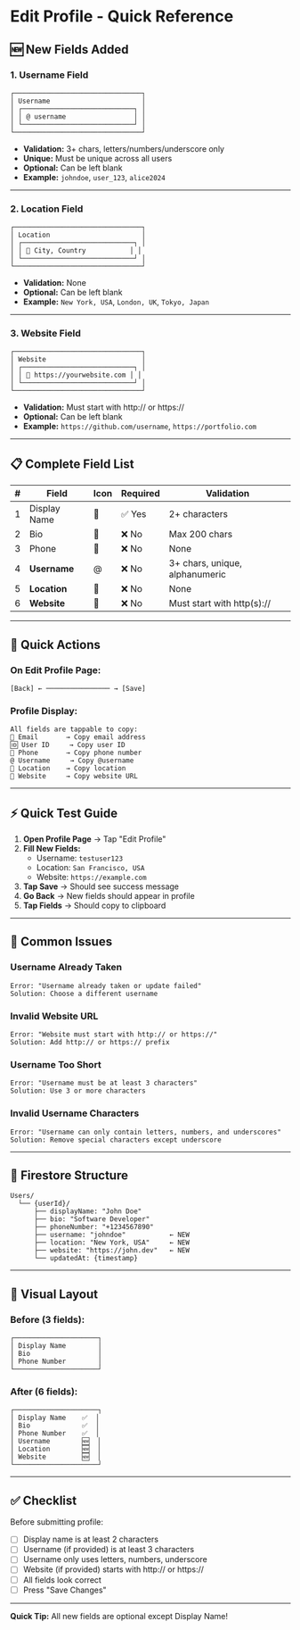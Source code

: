 # Edit Profile - Quick Reference

## 🆕 New Fields Added

### 1. Username Field
```
┌────────────────────────────────┐
│ Username                       │
│ ┌────────────────────────────┐ │
│ │ @ username                 │ │
│ └────────────────────────────┘ │
└────────────────────────────────┘
```
- **Validation:** 3+ chars, letters/numbers/underscore only
- **Unique:** Must be unique across all users
- **Optional:** Can be left blank
- **Example:** `johndoe`, `user_123`, `alice2024`

---

### 2. Location Field
```
┌────────────────────────────────┐
│ Location                       │
│ ┌────────────────────────────┐ │
│ │ 📍 City, Country           │ │
│ └────────────────────────────┘ │
└────────────────────────────────┘
```
- **Validation:** None
- **Optional:** Can be left blank
- **Example:** `New York, USA`, `London, UK`, `Tokyo, Japan`

---

### 3. Website Field
```
┌────────────────────────────────┐
│ Website                        │
│ ┌────────────────────────────┐ │
│ │ 🔗 https://yourwebsite.com │ │
│ └────────────────────────────┘ │
└────────────────────────────────┘
```
- **Validation:** Must start with http:// or https://
- **Optional:** Can be left blank
- **Example:** `https://github.com/username`, `https://portfolio.com`

---

## 📋 Complete Field List

| # | Field | Icon | Required | Validation |
|---|-------|------|----------|------------|
| 1 | Display Name | 👤 | ✅ Yes | 2+ characters |
| 2 | Bio | 📝 | ❌ No | Max 200 chars |
| 3 | Phone | 📱 | ❌ No | None |
| 4 | **Username** | @ | ❌ No | 3+ chars, unique, alphanumeric |
| 5 | **Location** | 📍 | ❌ No | None |
| 6 | **Website** | 🔗 | ❌ No | Must start with http(s):// |

---

## 🎯 Quick Actions

### On Edit Profile Page:
```
[Back] ← ──────────────── → [Save]
```

### Profile Display:
```
All fields are tappable to copy:
📧 Email       → Copy email address
🆔 User ID     → Copy user ID
📱 Phone       → Copy phone number
@ Username     → Copy @username
📍 Location    → Copy location
🔗 Website     → Copy website URL
```

---

## ⚡ Quick Test Guide

1. **Open Profile Page** → Tap "Edit Profile"
2. **Fill New Fields:**
   - Username: `testuser123`
   - Location: `San Francisco, USA`
   - Website: `https://example.com`
3. **Tap Save** → Should see success message
4. **Go Back** → New fields should appear in profile
5. **Tap Fields** → Should copy to clipboard

---

## 🐛 Common Issues

### Username Already Taken
```
Error: "Username already taken or update failed"
Solution: Choose a different username
```

### Invalid Website URL
```
Error: "Website must start with http:// or https://"
Solution: Add http:// or https:// prefix
```

### Username Too Short
```
Error: "Username must be at least 3 characters"
Solution: Use 3 or more characters
```

### Invalid Username Characters
```
Error: "Username can only contain letters, numbers, and underscores"
Solution: Remove special characters except underscore
```

---

## 💾 Firestore Structure

```
Users/
  └── {userId}/
      ├── displayName: "John Doe"
      ├── bio: "Software Developer"
      ├── phoneNumber: "+1234567890"
      ├── username: "johndoe"           ← NEW
      ├── location: "New York, USA"     ← NEW
      ├── website: "https://john.dev"   ← NEW
      └── updatedAt: {timestamp}
```

---

## 📱 Visual Layout

### Before (3 fields):
```
┌─────────────────────┐
│ Display Name        │
│ Bio                 │
│ Phone Number        │
└─────────────────────┘
```

### After (6 fields):
```
┌─────────────────────┐
│ Display Name    ✅  │
│ Bio             ✅  │
│ Phone Number    ✅  │
│ Username        🆕  │
│ Location        🆕  │
│ Website         🆕  │
└─────────────────────┘
```

---

## ✅ Checklist

Before submitting profile:
- [ ] Display name is at least 2 characters
- [ ] Username (if provided) is at least 3 characters
- [ ] Username only uses letters, numbers, underscore
- [ ] Website (if provided) starts with http:// or https://
- [ ] All fields look correct
- [ ] Press "Save Changes"

---

**Quick Tip:** All new fields are optional except Display Name!
